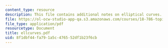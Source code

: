 ```yaml
---
content_type: resource
description: This file contains additional notes on elliptical curves.
file: https://ol-ocw-studio-app-qa.s3.amazonaws.com/courses/18-786-topics-in-algebraic-number-theory-spring-2006/8f1dbf44fa791a5c476552df1b23f6cb_ellcurves.pdf
file_type: application/pdf
resourcetype: Document
title: ellcurves.pdf
uid: 8f1dbf44-fa79-1a5c-4765-52df1b23f6cb
---
```

